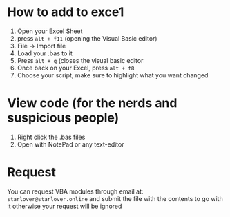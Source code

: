 # How to add to exce1
1. Open your Excel Sheet
2. press ``alt + f11`` (opening the Visual Basic editor)
3. File -> Import file
4. Load your .bas to it
5. Press ``alt + q`` (closes the visual basic editor
6. Once back on your Excel, press ``alt + f8``
7. Choose your script, make sure to highlight what you want changed

# View code (for the nerds and suspicious people)
1. Right click the .bas files
2. Open with NotePad or any text-editor

# Request
You can request VBA modules through email at: ``starlover@starlover.online`` and submit the file with the contents to go with it otherwise your request will be ignored
